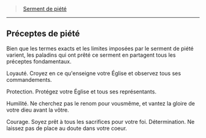 ﻿---
!GenericItem
Name: Préceptes de piété
Id: paladin_piety_hd.md#préceptes-de-piété
ParentLink: paladin_piety_hd.md#serment-de-piété
ParentName: Serment de piété
NameLevel: 2
Attributes:
  Name: Préceptes de piété
  Markdown: >+
    ## <!--Name-->Préceptes de piété<!--/Name-->


    Bien que les termes exacts et les limites imposées par le serment de piété varient, les paladins qui ont prêté ce serment en partagent tous les préceptes fondamentaux.


    Loyauté. Croyez en ce qu'enseigne votre Église et observez tous ses commandements.


    Protection. Protégez votre Église et tous ses représentants.


    Humilité. Ne cherchez pas le renom pour vousmême, et vantez la gloire de votre dieu avant la vôtre.


    Courage. Soyez prêt à tous les sacrifices pour votre foi. Détermination. Ne laissez pas de place au doute dans votre coeur.

AttributesDictionary: >+
  Name: Préceptes de piété

  Markdown: >+

    ## <!--Name-->Préceptes de piété<!--/Name-->





    Bien que les termes exacts et les limites imposées par le serment de piété varient, les paladins qui ont prêté ce serment en partagent tous les préceptes fondamentaux.





    Loyauté. Croyez en ce qu'enseigne votre Église et observez tous ses commandements.





    Protection. Protégez votre Église et tous ses représentants.





    Humilité. Ne cherchez pas le renom pour vousmême, et vantez la gloire de votre dieu avant la vôtre.





    Courage. Soyez prêt à tous les sacrifices pour votre foi. Détermination. Ne laissez pas de place au doute dans votre coeur.



---
> [Serment de piété](hd_paladin_piety.md)

---

## Préceptes de piété

Bien que les termes exacts et les limites imposées par le serment de piété varient, les paladins qui ont prêté ce serment en partagent tous les préceptes fondamentaux.

Loyauté. Croyez en ce qu'enseigne votre Église et observez tous ses commandements.

Protection. Protégez votre Église et tous ses représentants.

Humilité. Ne cherchez pas le renom pour vousmême, et vantez la gloire de votre dieu avant la vôtre.

Courage. Soyez prêt à tous les sacrifices pour votre foi. Détermination. Ne laissez pas de place au doute dans votre coeur.

